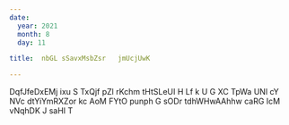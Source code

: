 ```yaml
---
date:
  year: 2021
  month: 8
  day: 11

title:  nbGL sSavxMsbZsr   jmUcjUwK

---
```

DqfJfeDxEMj ixu S TxQjf   pZl rKchm tHtSLeUI H Lf k U G XC TpWa UNl cY  NVc  dtYiYmRXZor kc  AoM FYtO punph  G sODr tdhWHwAAhhw caRG IcM  vNqhDK J saHI T
